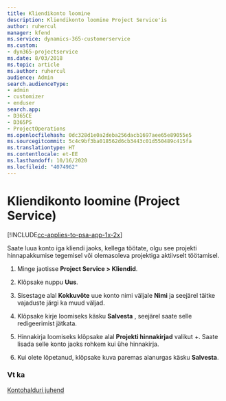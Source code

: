 ```yaml
---
title: Kliendikonto loomine
description: Kliendikonto loomine Project Service'is
author: ruhercul
manager: kfend
ms.service: dynamics-365-customerservice
ms.custom:
- dyn365-projectservice
ms.date: 8/03/2018
ms.topic: article
ms.author: ruhercul
audience: Admin
search.audienceType:
- admin
- customizer
- enduser
search.app:
- D365CE
- D365PS
- ProjectOperations
ms.openlocfilehash: 0dc328d1e0a2deba256dacb1697aee65e89055e5
ms.sourcegitcommit: 5c4c9bf3ba018562d6cb3443c01d550489c415fa
ms.translationtype: HT
ms.contentlocale: et-EE
ms.lasthandoff: 10/16/2020
ms.locfileid: "4074962"
---
```

# <a name="create-a-customer-account-project-service"></a>Kliendikonto loomine (Project Service)

[!INCLUDE[cc-applies-to-psa-app-1x-2x](../includes/cc-applies-to-psa-app-1x-2x.md)]

Saate luua konto iga kliendi jaoks, kellega töötate, olgu see projekti hinnapakkumise tegemisel või olemasoleva projektiga aktiivselt töötamisel.  
  
1.  Minge jaotisse **Project Service > Kliendid**.  
  
2.  Klõpsake nuppu **Uus**.  
  
3.  Sisestage alal **Kokkuvõte** uue konto nimi väljale **Nimi** ja seejärel täitke vajaduste järgi ka muud väljad.  
  
4.  Klõpsake kirje loomiseks käsku **Salvesta** , seejärel saate selle redigeerimist jätkata.  
  
5.  Hinnakirja loomiseks klõpsake alal **Projekti hinnakirjad** valikut +. Saate lisada selle konto jaoks rohkem kui ühe hinnakirja.  
  
6.  Kui olete lõpetanud, klõpsake kuva paremas alanurgas käsku **Salvesta**.  
  
### <a name="see-also"></a>Vt ka  
 [Kontohalduri juhend](../psa/account-manager-guide.md)
